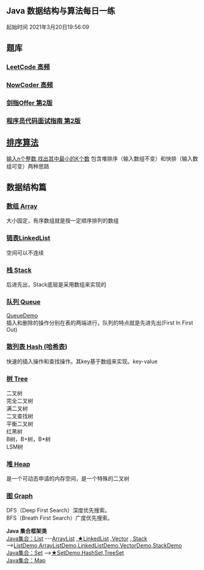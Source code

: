 ## Java 数据结构与算法每日一练 
起始时间
2021年3月20日19:56:09


## 题库

### [LeetCode 高频](LeetCode)

### [NowCoder 高频](NowCoder)

### [剑指Offer 第2版](《剑指Offer（第2版）》)

### [程序员代码面试指南 第2版](《程序员代码面试指南（第2版）》)


## [排序算法](_1排序算法)
[输入n个整数,找出其中最小的K个数](_1排序算法/输入n个整数_找出其中最小的K个数.java)  包含堆排序（输入数组不变）和快排（输入数组可变）两种思路


## 数据结构篇  

### [数组 Array]() 
大小固定，有序数组就是按一定顺序排列的数组  

### [链表LinkedList](https://blog.csdn.net/jdsjlzx/article/details/41654295)
空间可以不连续  

### [栈 Stack]()
后进先出，Stack底层是采用数组来实现的

### [队列 Queue ](https://blog.csdn.net/u011240877/article/details/52860924)  
[QueueDemo]()  
插入和删除的操作分别在表的两端进行，队列的特点就是先进先出(First In First Out)
 
### [散列表 Hash (哈希表)]()
快速的插入操作和查找操作。其key基于数组来实现。key-value 

### [树 Tree]()
二叉树  
完全⼆叉树  
满二叉树  
二叉查找树  
平衡二叉树  
红黑树  
B树，B+树，B*树  
LSM树

### [堆 Heap]() 
是一个可动态申请的内存空间，是一个特殊的二叉树

### [图 Graph]() 
DFS（Deep First Search）深度优先搜索。  
BFS（Breath First Search）广度优先搜索。

**Java 集合框架类**  
[Java集合：List](https://blog.csdn.net/qq_41657790/article/details/89218808?utm_medium=distribute.pc_relevant_t0.none-task-blog-BlogCommendFromMachineLearnPai2-1.baidujs&dist_request_id=&depth_1-utm_source=distribute.pc_relevant_t0.none-task-blog-BlogCommendFromMachineLearnPai2-1.baidujs)
---[ArrayList](https://blog.csdn.net/pipizhen_/article/details/107417406)
,[★LinkedList](https://blog.csdn.net/jdsjlzx/article/details/41654295)
,[Vector](https://blog.csdn.net/aamjz20022/article/details/101539986?utm_medium=distribute.pc_relevant_t0.none-task-blog-2%7Edefault%7EBlogCommendFromMachineLearnPai2%7Edefault-1.baidujs&dist_request_id=1328680.52773.16163964616992767&depth_1-utm_source=distribute.pc_relevant_t0.none-task-blog-2%7Edefault%7EBlogCommendFromMachineLearnPai2%7Edefault-1.baidujs)
,[ Stack](https://blog.csdn.net/weixin_42014622/article/details/105524005)  
-->[ListDemo,ArrayListDemo,LinkedListDemo,VectorDemo,StackDemo](BMW-Java/_基本数据结构_/ListDemo.java)  
[Java集合：Set](https://www.jianshu.com/p/b48c47a42916)
-->[★SetDemo,HashSet,TreeSet]()  
[Java集合：Map]()